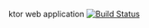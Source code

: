 ktor web application [![Build Status](https://travis-ci.com/flflima/ktor-app.svg?branch=master)](https://travis-ci.com/flflima/ktor-app)
